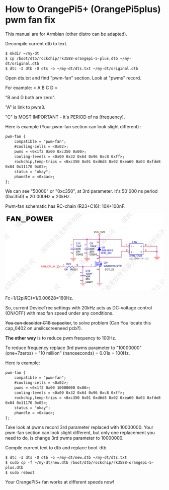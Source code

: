 # How to OrangePi5+ (OrangePi5plus) pwm fan fix

This manual are for Armbian (other distro can be adapted).

Decompile current dtb to text.

    $ mkdir ~/my-dt
    $ cp /boot/dtb/rockchip/rk3588-orangepi-5-plus.dtb ~/my-dt/original.dtb
    $ dtc -I dtb -O dts -o ~/my-dt/dts.txt ~/my-dt/original.dtb

Open dts.txt and find "pwm-fan" section. Look at "pwms" record.

For example: < A B C D >

"B and D both are zero".

"A" is link to pwm3.

"C" is MOST IMPORTANT - it's PERIOD of ns (frequency).

Here is example (Your pwm-fan section can look slight different) :

    pwm-fan {
        compatible = "pwm-fan";
        #cooling-cells = <0x02>;
        pwms = <0x1f2 0x00 0xc350 0x00>;
        cooling-levels = <0x00 0x32 0x64 0x96 0xc8 0xff>;
        rockchip,temp-trips = <0xc350 0x01 0xd6d8 0x02 0xea60 0x03 0xfde8 0x04 0x11170 0x05>;
        status = "okay";
        phandle = <0x4ac>;
    };

We can see "50000" or "0xc350", at 3rd parameter. It's 50'000 ns period (0xc350) = 20`000Hz = 20kHz.

Pwm-fan schematic has RC-chain (R23+C16): 10K+100nF.

![alt text](https://github.com/metamot/opi5plus_fan_fix/blob/main/Untitled.png?raw=true)

Fc=1/(2pi*R*C)=1/0.00628=160Hz.

So, current DeviceTree settings with 20kHz acts as DC-voltage control (ON/OFF) with max fan speed under any conditions.

~~You can desolder C16 capacitor~~, to solve problem (Can You locate this cap_0402 on unsilcscreeneed pcb?).

**The other way** is to reduce pwm frequency to 100Hz.

To reduce frequency replace 3rd pwms parameter to "10000000" (one+7zeros) = "10 million" (nanoseconds) = 0.01s = 100Hz.

Here is example:

    pwm-fan {
        compatible = "pwm-fan";
        #cooling-cells = <0x02>;
        pwms = <0x1f2 0x00 10000000 0x00>;
        cooling-levels = <0x00 0x32 0x64 0x96 0xc8 0xff>;
        rockchip,temp-trips = <0xc350 0x01 0xd6d8 0x02 0xea60 0x03 0xfde8 0x04 0x11170 0x05>;
        status = "okay";
        phandle = <0x4ac>;
    };

Take look at pwms record 3rd parameter replaced with 10000000. Your pwm-fan section can look slight different, but only one replacement you need to do, is change 3rd pwms parameter to 10000000.

Compile current text to dtb and replace boot-dtb.

    $ dtc -I dts -O dtb -o ~/my-dt/new.dtb ~/my-dt/dts.txt
    $ sudo cp -f ~/my-dt/new.dtb /boot/dtb/rockchip/rk3588-orangepi-5-plus.dtb
    $ sudo reboot
    
Your OrangePi5+ fan works at different speeds now!
